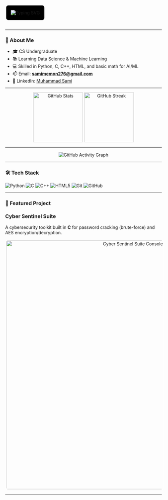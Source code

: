 <!-- Banner -->
<p align="center" style="background-color:black; border: 3px solid white; padding: 15px; display: inline-block; border-radius: 10px;">
  <img src="https://readme-typing-svg.herokuapp.com?font=Poppins&weight=700&size=30&duration=3000&pause=1000&color=4169E1&center=true&vCenter=true&width=650&lines=Muhammad+Sami;CS+Undergraduate;Data+Science+%26+Machine+Learning+Enthusiast;Python+%7C+C+%7C+C%2B%2B+%7C+HTML;" alt="Typing SVG" />
</p>

---

<!-- About Me -->
### 👋 About Me
- 🎓 CS Undergraduate  
- 📚 Learning Data Science & Machine Learning  
- 💻 Skilled in Python, C, C++, HTML, and basic math for AI/ML  
- 📫 Email: **samimemon276@gmail.com**  
- 💼 LinkedIn: [Muhammad Sami](https://www.linkedin.com/in/muhammad-sami-02a509351/)

---

<!-- GitHub Stats -->
<p align="center">
  <img src="https://github-readme-stats.vercel.app/api?username=MSamimemon&show_icons=true&theme=radical" alt="GitHub Stats" height="160"/>
  <img src="https://github-readme-streak-stats.herokuapp.com/?user=MSamimemon&theme=radical" alt="GitHub Streak" height="160"/>
</p>

---

<!-- Activity Graph -->
<p align="center">
  <img src="https://github-readme-activity-graph.vercel.app/graph?username=MSamimemon&theme=react-dark" alt="GitHub Activity Graph"/>
</p>

---

<!-- Tech Stack -->
### 🛠 Tech Stack
![Python](https://img.shields.io/badge/Python-3776AB?style=for-the-badge&logo=python&logoColor=white)
![C](https://img.shields.io/badge/C-00599C?style=for-the-badge&logo=c&logoColor=white)
![C++](https://img.shields.io/badge/C++-00599C?style=for-the-badge&logo=cplusplus&logoColor=white)
![HTML5](https://img.shields.io/badge/HTML5-E34F26?style=for-the-badge&logo=html5&logoColor=white)
![Git](https://img.shields.io/badge/Git-F05032?style=for-the-badge&logo=git&logoColor=white)
![GitHub](https://img.shields.io/badge/GitHub-181717?style=for-the-badge&logo=github&logoColor=white)

---

<!-- Featured Project -->
### 📌 Featured Project

### Cyber Sentinel Suite
A cybersecurity toolkit built in **C** for password cracking (brute-force) and AES encryption/decryption. 
<p align="center">
  <img src="https://github.com/YourGitHubUsername/YourRepoName/blob/main/1483d2e2-f711-4964-909e-50ae89fe79e2.png" alt="Cyber Sentinel Suite Console" width="800" style="border: 3px solid white; border-radius: 8px;">
</p>

---
